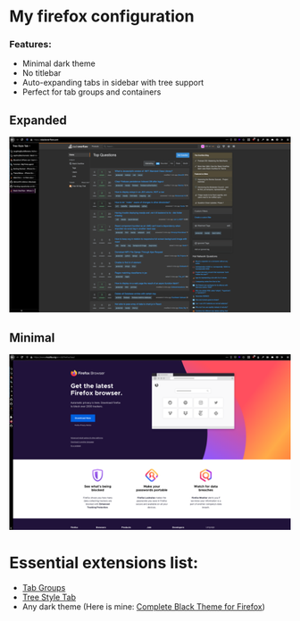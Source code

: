 # My firefox configuration

### Features:

- Minimal dark theme
- No titlebar
- Auto-expanding tabs in sidebar with tree support
- Perfect for tab groups and containers

## Expanded

![expanded.png](.github/img/expanded.png)

## Minimal

![minimal.png](.github/img/minimal.png)

# Essential extensions list:

- [Tab Groups](https://github.com/Drive4ik/simple-tab-groups)
- [Tree Style Tab](https://github.com/piroor/treestyletab/)
- Any dark theme (Here is mine: [Complete Black Theme for Firefox](https://addons.mozilla.org/en-US/firefox/addon/complete-black-theme-for-firef/))
